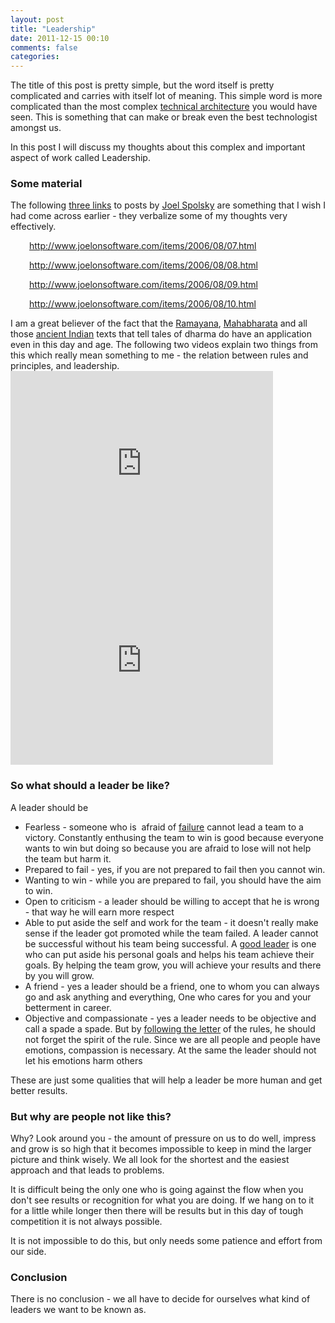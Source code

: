 ```yaml
---
layout: post
title: "Leadership"
date: 2011-12-15 00:10
comments: false
categories:
---
```


The title of this post is pretty simple, but the word itself is pretty complicated and carries with itself lot of meaning. This simple word is more complicated than the most complex <a  title="Technical architecture" href="http://en.wikipedia.org/wiki/Technical_architecture" rel="wikipedia">technical architecture</a> you would have seen. This is something that can make or break even the best technologist amongst us.

In this post I will discuss my thoughts about this complex and important aspect of work called Leadership.


<h3><strong>Some material</strong></h3>
The following <a  title="Three Links" href="http://en.wikipedia.org/wiki/Three_Links" rel="wikipedia">three links</a> to posts by <a  title="Joel Spolsky" href="http://joel.spolsky.com" rel="homepage">Joel Spolsky</a> are something that I wish I had come across earlier - they verbalize some of my thoughts very effectively.
<p style="padding-left:30px;"><a href="http://www.joelonsoftware.com/items/2006/08/07.html">http://www.joelonsoftware.com/items/2006/08/07.html</a></p>
<p style="padding-left:30px;"><a href="http://www.joelonsoftware.com/items/2006/08/08.html">http://www.joelonsoftware.com/items/2006/08/08.html</a></p>
<p style="padding-left:30px;"><a href="http://www.joelonsoftware.com/items/2006/08/09.html">http://www.joelonsoftware.com/items/2006/08/09.html</a></p>
<p style="padding-left:30px;"><a href="http://www.joelonsoftware.com/items/2006/08/10.html">http://www.joelonsoftware.com/items/2006/08/10.html</a></p>
I am a great believer of the fact that the <a  title="Ramayana" href="http://en.wikipedia.org/wiki/Ramayana" rel="wikipedia">Ramayana</a>, <a  title="Mahabharata" href="http://en.wikipedia.org/wiki/Mahabharata" rel="wikipedia">Mahabharata</a> and all those <a  title="History of India" href="http://en.wikipedia.org/wiki/History_of_India" rel="wikipedia">ancient Indian</a> texts that tell tales of dharma do have an application even in this day and age. The following two videos explain two things from this which really mean something to me - the relation between rules and principles, and leadership.

<iframe width="420" height="315" src="https://www.youtube.com/watch?v=aqpa1ku4tnU&w=420&h=315" frameborder="0" allowfullscreen></iframe>

<iframe width="420" height="315" src="https://www.youtube.com/watch?v=H0vWCLKqkYQ&w=420&h=315" frameborder="0" allowfullscreen></iframe>

<h3>So what should a leader be like?</h3>
A leader should be
<ul>
	<li>Fearless - someone who is  afraid of <a  title="Failure" href="http://en.wikipedia.org/wiki/Failure" rel="wikipedia">failure</a> cannot lead a team to a victory. Constantly enthusing the team to win is good because everyone wants to win but doing so because you are afraid to lose will not help the team but harm it.</li>
	<li>Prepared to fail - yes, if you are not prepared to fail then you cannot win.</li>
	<li>Wanting to win - while you are prepared to fail, you should have the aim to win.</li>
	<li>Open to criticism - a leader should be willing to accept that he is wrong - that way he will earn more respect</li>
	<li>Able to put aside the self and work for the team - it doesn't really make sense if the leader got promoted while the team failed. A leader cannot be successful without his team being successful. A <a  title="Leadership" href="http://en.wikipedia.org/wiki/Leadership" rel="wikipedia">good leader</a> is one who can put aside his personal goals and helps his team achieve their goals. By helping the team grow, you will achieve your results and there by you will grow.</li>
	<li>A friend - yes a leader should be a friend, one to whom you can always go and ask anything and everything, One who cares for you and your betterment in career.</li>
	<li>Objective and compassionate - yes a leader needs to be objective and call a spade a spade. But by <a  title="Letter and spirit of the law" href="http://en.wikipedia.org/wiki/Letter_and_spirit_of_the_law" rel="wikipedia">following the letter</a> of the rules, he should not forget the spirit of the rule. Since we are all people and people have emotions, compassion is necessary. At the same the leader should not let his emotions harm others</li>
</ul>
These are just some qualities that will help a leader be more human and get better results.
<h3>But why are people not like this?</h3>
Why? Look around you - the amount of pressure on us to do well, impress and grow is so high that it becomes impossible to keep in mind the larger picture and think wisely. We all look for the shortest and the easiest approach and that leads to problems.

It is difficult being the only one who is going against the flow when you don't see results or recognition for what you are doing. If we hang on to it for a little while longer then there will be results but in this day of tough competition it is not always possible.

It is not impossible to do this, but only needs some patience and effort from our side.
<h3>Conclusion</h3>
There is no conclusion - we all have to decide for ourselves what kind of leaders we want to be known as.